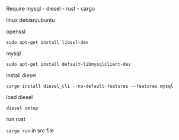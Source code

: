 Require 
mysql - diesel - rust - cargo 

linux debian/ubuntu

openssl 

`sudo apt-get install libssl-dev`

mysql 

`sudo apt-get install default-libmysqlclient-dev`

install diesel

`cargo install diesel_cli --no-default-features --features mysql`

load diesel 

`diesel setup`

run rust 

`cargo run` in src file


